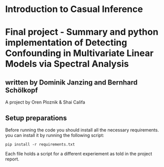 # Introduction to Casual Inference

# Final project - Summary and python implementation of Detecting Confounding in Multivariate Linear Models via Spectral Analysis 
## written by Dominik Janzing and Bernhard Schölkopf

A project by Oren Ploznik & Shai Califa

## Setup preparations

Before running the code you should install all the necessary requirements.
you can install it by running the following script: <br>

`pip install -r requirements.txt`

Each file holds a script for a different experiement as told in the project report.
